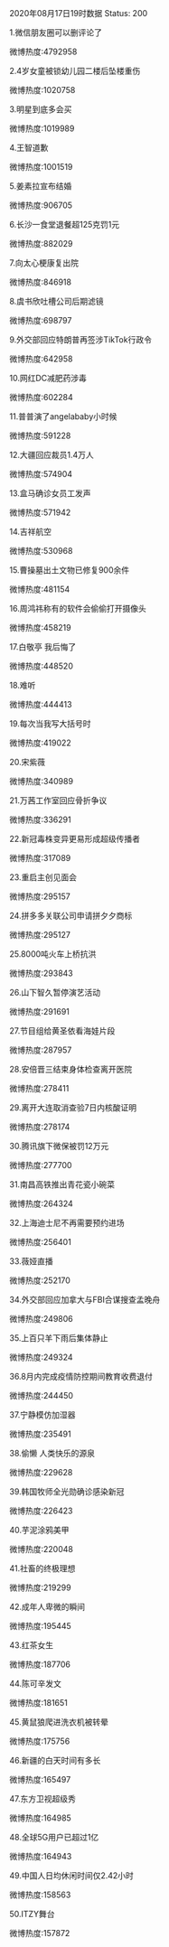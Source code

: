 2020年08月17日19时数据
Status: 200

1.微信朋友圈可以删评论了

微博热度:4792958

2.4岁女童被锁幼儿园二楼后坠楼重伤

微博热度:1020758

3.明星到底多会买

微博热度:1019989

4.王智道歉

微博热度:1001519

5.姜素拉宣布结婚

微博热度:906705

6.长沙一食堂退餐超125克罚1元

微博热度:882029

7.向太心梗康复出院

微博热度:846918

8.虞书欣吐槽公司后期滤镜

微博热度:698797

9.外交部回应特朗普再签涉TikTok行政令

微博热度:642958

10.网红DC减肥药涉毒

微博热度:602284

11.普普演了angelababy小时候

微博热度:591228

12.大疆回应裁员1.4万人

微博热度:574904

13.盒马确诊女员工发声

微博热度:571942

14.吉祥航空

微博热度:530968

15.曹操墓出土文物已修复900余件

微博热度:481154

16.周鸿祎称有的软件会偷偷打开摄像头

微博热度:458219

17.白敬亭 我后悔了

微博热度:448520

18.难听

微博热度:444413

19.每次当我写大括号时

微博热度:419022

20.宋紫薇

微博热度:340989

21.万茜工作室回应骨折争议

微博热度:336291

22.新冠毒株变异更易形成超级传播者

微博热度:317089

23.重启主创见面会

微博热度:295157

24.拼多多关联公司申请拼夕夕商标

微博热度:295127

25.8000吨火车上桥抗洪

微博热度:293843

26.山下智久暂停演艺活动

微博热度:291691

27.节目组给黄圣依看海娃片段

微博热度:287957

28.安倍晋三结束身体检查离开医院

微博热度:278411

29.离开大连取消查验7日内核酸证明

微博热度:278174

30.腾讯旗下微保被罚12万元

微博热度:277700

31.南昌高铁推出青花瓷小碗菜

微博热度:264324

32.上海迪士尼不再需要预约进场

微博热度:256401

33.薇娅直播

微博热度:252170

34.外交部回应加拿大与FBI合谋搜查孟晚舟

微博热度:249806

35.上百只羊下雨后集体静止

微博热度:249324

36.8月内完成疫情防控期间教育收费退付

微博热度:244450

37.宁静模仿加湿器

微博热度:235491

38.偷懒 人类快乐的源泉

微博热度:229628

39.韩国牧师全光勋确诊感染新冠

微博热度:226423

40.芋泥涂鸦美甲

微博热度:220048

41.社畜的终极理想

微博热度:219299

42.成年人卑微的瞬间

微博热度:195445

43.红茶女生

微博热度:187706

44.陈可辛发文

微博热度:181651

45.黄鼠狼爬进洗衣机被转晕

微博热度:175756

46.新疆的白天时间有多长

微博热度:165497

47.东方卫视超级秀

微博热度:164985

48.全球5G用户已超过1亿

微博热度:164943

49.中国人日均休闲时间仅2.42小时

微博热度:158563

50.ITZY舞台

微博热度:157872

